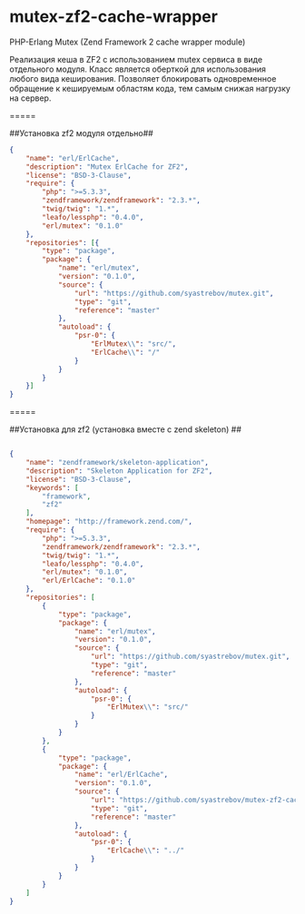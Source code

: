mutex-zf2-cache-wrapper
=====

PHP-Erlang Mutex (Zend Framework 2 cache wrapper module)

Реализация кеша в ZF2 с использованием mutex сервиса в виде отдельного модуля.
Класс является оберткой для использования любого вида кеширования.
Позволяет блокировать одновременное обращение к кешируемым областям кода, тем самым снижая нагрузку на сервер.

=====

##Установка zf2 модуля отдельно##

```json
{
    "name": "erl/ErlCache",
    "description": "Mutex ErlCache for ZF2",
    "license": "BSD-3-Clause",
    "require": {
        "php": ">=5.3.3",
        "zendframework/zendframework": "2.3.*",
        "twig/twig": "1.*",
        "leafo/lessphp": "0.4.0",
        "erl/mutex": "0.1.0"
    },
    "repositories": [{
        "type": "package",
        "package": {
            "name": "erl/mutex",
            "version": "0.1.0",
            "source": {
                "url": "https://github.com/syastrebov/mutex.git",
                "type": "git",
                "reference": "master"
            },
            "autoload": {
                "psr-0": {
                    "ErlMutex\\": "src/",
                    "ErlCache\\": "/"
                }
            }
        }
    }]
}
```

=====

##Установка для zf2 (установка вместе с zend skeleton) ##

```json

{
    "name": "zendframework/skeleton-application",
    "description": "Skeleton Application for ZF2",
    "license": "BSD-3-Clause",
    "keywords": [
        "framework",
        "zf2"
    ],
    "homepage": "http://framework.zend.com/",
    "require": {
        "php": ">=5.3.3",
        "zendframework/zendframework": "2.3.*",
        "twig/twig": "1.*",
        "leafo/lessphp": "0.4.0",
        "erl/mutex": "0.1.0",
        "erl/ErlCache": "0.1.0"
    },
    "repositories": [
        {
            "type": "package",
            "package": {
                "name": "erl/mutex",
                "version": "0.1.0",
                "source": {
                    "url": "https://github.com/syastrebov/mutex.git",
                    "type": "git",
                    "reference": "master"
                },
                "autoload": {
                    "psr-0": {
                        "ErlMutex\\": "src/"
                    }
                }
            }
        },
        {
            "type": "package",
            "package": {
                "name": "erl/ErlCache",
                "version": "0.1.0",
                "source": {
                    "url": "https://github.com/syastrebov/mutex-zf2-cache-wrapper.git",
                    "type": "git",
                    "reference": "master"
                },
                "autoload": {
                    "psr-0": {
                        "ErlCache\\": "../"
                    }
                }
            }
        }
    ]
}
```